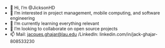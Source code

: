 - 👋 Hi, I’m @JicksonHD
- 👀 I’m interested in project management, mobile computing, and software engineering
- 🌱 I’m currently learning everything relevant
- 💞️ I’m looking to collaborate on open source projects
- 📫 Mail: jacques.ghajar@lau.edu
     /LinkedIn: linkedin.com/in/jack-ghajar-808533230

<!---
JicksonHD/JicksonHD is a ✨ special ✨ repository because its `README.md` (this file) appears on your GitHub profile.
You can click the Preview link to take a look at your changes.
--->
